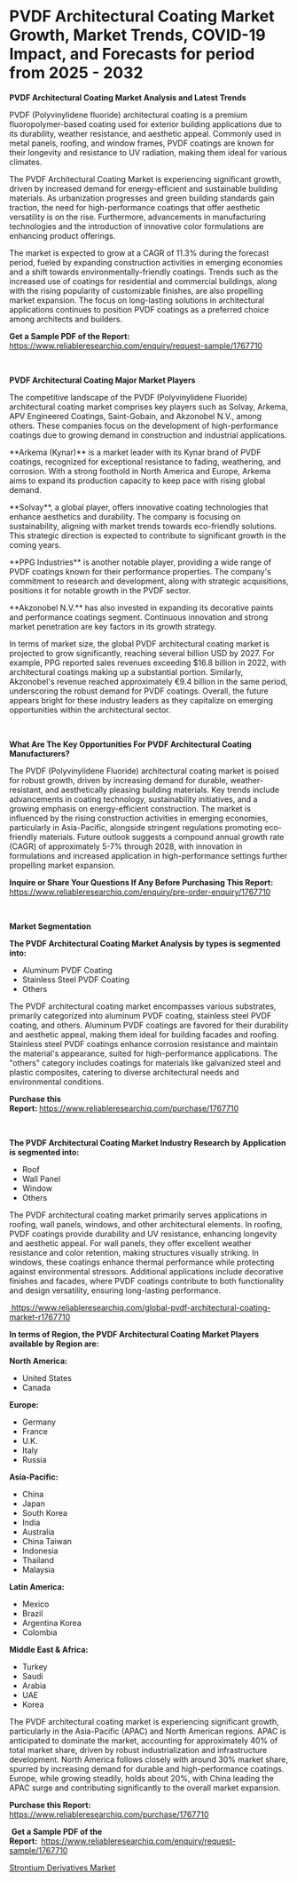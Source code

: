 <p><h1>PVDF Architectural Coating Market Growth, Market Trends, COVID-19 Impact, and Forecasts for period from 2025 - 2032</h1></p><p><strong>PVDF Architectural Coating Market Analysis and Latest Trends</strong></p>
<p><p>PVDF (Polyvinylidene fluoride) architectural coating is a premium fluoropolymer-based coating used for exterior building applications due to its durability, weather resistance, and aesthetic appeal. Commonly used in metal panels, roofing, and window frames, PVDF coatings are known for their longevity and resistance to UV radiation, making them ideal for various climates.</p><p>The PVDF Architectural Coating Market is experiencing significant growth, driven by increased demand for energy-efficient and sustainable building materials. As urbanization progresses and green building standards gain traction, the need for high-performance coatings that offer aesthetic versatility is on the rise. Furthermore, advancements in manufacturing technologies and the introduction of innovative color formulations are enhancing product offerings.</p><p>The market is expected to grow at a CAGR of 11.3% during the forecast period, fueled by expanding construction activities in emerging economies and a shift towards environmentally-friendly coatings. Trends such as the increased use of coatings for residential and commercial buildings, along with the rising popularity of customizable finishes, are also propelling market expansion. The focus on long-lasting solutions in architectural applications continues to position PVDF coatings as a preferred choice among architects and builders.</p></p>
<p><strong>Get a Sample PDF of the Report:&nbsp;</strong> <a href="https://www.reliableresearchiq.com/enquiry/request-sample/1767710?utm_campaign=3202&utm_medium=2&utm_source=Github&utm_content=ia&utm_term=03042025&utm_id=pvdf-architectural-coating">https://www.reliableresearchiq.com/enquiry/request-sample/1767710</a></p>
<p>&nbsp;</p>
<p><strong>PVDF Architectural Coating Major Market Players</strong></p>
<p><p>The competitive landscape of the PVDF (Polyvinylidene Fluoride) architectural coating market comprises key players such as Solvay, Arkema, APV Engineered Coatings, Saint-Gobain, and Akzonobel N.V., among others. These companies focus on the development of high-performance coatings due to growing demand in construction and industrial applications.</p><p>**Arkema (Kynar)** is a market leader with its Kynar brand of PVDF coatings, recognized for exceptional resistance to fading, weathering, and corrosion. With a strong foothold in North America and Europe, Arkema aims to expand its production capacity to keep pace with rising global demand.</p><p>**Solvay**, a global player, offers innovative coating technologies that enhance aesthetics and durability. The company is focusing on sustainability, aligning with market trends towards eco-friendly solutions. This strategic direction is expected to contribute to significant growth in the coming years.</p><p>**PPG Industries** is another notable player, providing a wide range of PVDF coatings known for their performance properties. The company's commitment to research and development, along with strategic acquisitions, positions it for notable growth in the PVDF sector.</p><p>**Akzonobel N.V.** has also invested in expanding its decorative paints and performance coatings segment. Continuous innovation and strong market penetration are key factors in its growth strategy.</p><p>In terms of market size, the global PVDF architectural coating market is projected to grow significantly, reaching several billion USD by 2027. For example, PPG reported sales revenues exceeding $16.8 billion in 2022, with architectural coatings making up a substantial portion. Similarly, Akzonobel's revenue reached approximately €9.4 billion in the same period, underscoring the robust demand for PVDF coatings. Overall, the future appears bright for these industry leaders as they capitalize on emerging opportunities within the architectural sector.</p></p>
<p>&nbsp;</p>
<p><strong>What Are The Key Opportunities For PVDF Architectural Coating Manufacturers?</strong></p>
<p><p>The PVDF (Polyvinylidene Fluoride) architectural coating market is poised for robust growth, driven by increasing demand for durable, weather-resistant, and aesthetically pleasing building materials. Key trends include advancements in coating technology, sustainability initiatives, and a growing emphasis on energy-efficient construction. The market is influenced by the rising construction activities in emerging economies, particularly in Asia-Pacific, alongside stringent regulations promoting eco-friendly materials. Future outlook suggests a compound annual growth rate (CAGR) of approximately 5-7% through 2028, with innovation in formulations and increased application in high-performance settings further propelling market expansion.</p></p>
<p><strong>Inquire or Share Your Questions If Any Before Purchasing This Report:</strong> <a href="https://www.reliableresearchiq.com/enquiry/pre-order-enquiry/1767710?utm_campaign=3202&utm_medium=2&utm_source=Github&utm_content=ia&utm_term=03042025&utm_id=pvdf-architectural-coating">https://www.reliableresearchiq.com/enquiry/pre-order-enquiry/1767710</a></p>
<p>&nbsp;</p>
<p><strong>Market Segmentation</strong></p>
<p><strong>The PVDF Architectural Coating Market Analysis by types is segmented into:</strong></p>
<p><ul><li>Aluminum PVDF Coating</li><li>Stainless Steel PVDF Coating</li><li>Others</li></ul></p>
<p><p>The PVDF architectural coating market encompasses various substrates, primarily categorized into aluminum PVDF coating, stainless steel PVDF coating, and others. Aluminum PVDF coatings are favored for their durability and aesthetic appeal, making them ideal for building facades and roofing. Stainless steel PVDF coatings enhance corrosion resistance and maintain the material's appearance, suited for high-performance applications. The "others" category includes coatings for materials like galvanized steel and plastic composites, catering to diverse architectural needs and environmental conditions.</p></p>
<p><strong>Purchase this Report:&nbsp;</strong><a href="https://www.reliableresearchiq.com/purchase/1767710?utm_campaign=3202&utm_medium=2&utm_source=Github&utm_content=ia&utm_term=03042025&utm_id=pvdf-architectural-coating">https://www.reliableresearchiq.com/purchase/1767710</a></p>
<p>&nbsp;</p>
<p><strong>The PVDF Architectural Coating Market Industry Research by Application is segmented into:</strong></p>
<p><ul><li>Roof</li><li>Wall Panel</li><li>Window</li><li>Others</li></ul></p>
<p><p>The PVDF architectural coating market primarily serves applications in roofing, wall panels, windows, and other architectural elements. In roofing, PVDF coatings provide durability and UV resistance, enhancing longevity and aesthetic appeal. For wall panels, they offer excellent weather resistance and color retention, making structures visually striking. In windows, these coatings enhance thermal performance while protecting against environmental stressors. Additional applications include decorative finishes and facades, where PVDF coatings contribute to both functionality and design versatility, ensuring long-lasting performance.</p></p>
<p><a href="https://www.reliableresearchiq.com/global-pvdf-architectural-coating-market-r1767710?utm_campaign=3202&utm_medium=2&utm_source=Github&utm_content=ia&utm_term=03042025&utm_id=pvdf-architectural-coating">&nbsp;https://www.reliableresearchiq.com/global-pvdf-architectural-coating-market-r1767710</a></p>
<p><strong>In terms of Region, the PVDF Architectural Coating Market Players available by Region are:</strong></p>
<p>
    <p> <strong> North America: </strong>
        <ul>
            <li>United States</li>
            <li>Canada</li>
        </ul>
        </p> 
    <p> <strong> Europe: </strong>
        <ul>
            <li>Germany</li>
            <li>France</li>
            <li>U.K.</li>
            <li>Italy</li>
            <li>Russia</li>
        </ul>
        </p> 
    <p> <strong> Asia-Pacific: </strong>
        <ul>
            <li>China</li>
            <li>Japan</li>
            <li>South Korea</li>
            <li>India</li>
            <li>Australia</li>
            <li>China Taiwan</li>
            <li>Indonesia</li>
            <li>Thailand</li>
            <li>Malaysia</li>
        </ul>
        </p> 
    <p> <strong> Latin America: </strong>
        <ul>
            <li>Mexico</li>
            <li>Brazil</li>
            <li>Argentina Korea</li>
            <li>Colombia</li>
        </ul>
        </p> 
    <p> <strong> Middle East & Africa: </strong>
        <ul>
            <li>Turkey</li>
            <li>Saudi</li>
            <li>Arabia</li>
            <li>UAE</li>
            <li>Korea</li>
        </ul>
    </p>
    </p>
<p><p>The PVDF architectural coating market is experiencing significant growth, particularly in the Asia-Pacific (APAC) and North American regions. APAC is anticipated to dominate the market, accounting for approximately 40% of total market share, driven by robust industrialization and infrastructure development. North America follows closely with around 30% market share, spurred by increasing demand for durable and high-performance coatings. Europe, while growing steadily, holds about 20%, with China leading the APAC surge and contributing significantly to the overall market expansion.</p></p>
<p><strong>Purchase this Report: </strong><a href="https://www.reliableresearchiq.com/purchase/1767710?utm_campaign=3202&utm_medium=2&utm_source=Github&utm_content=ia&utm_term=03042025&utm_id=pvdf-architectural-coating">https://www.reliableresearchiq.com/purchase/1767710</a></p>
<p>&nbsp;<strong>Get a Sample PDF of the Report:&nbsp;&nbsp;</strong><a href="https://www.reliableresearchiq.com/enquiry/request-sample/1767710?utm_campaign=3202&utm_medium=2&utm_source=Github&utm_content=ia&utm_term=03042025&utm_id=pvdf-architectural-coating">https://www.reliableresearchiq.com/enquiry/request-sample/1767710</a></p>
<p><strong></strong></p>
<p><p><a href="https://github.com/doljanzwald/Market-Research-Report-List-1/blob/main/strontium-derivatives-market.md?utm_campaign=3202&utm_medium=2&utm_source=Github&utm_content=ia&utm_term=03042025&utm_id=pvdf-architectural-coating">Strontium Derivatives Market</a></p></p>